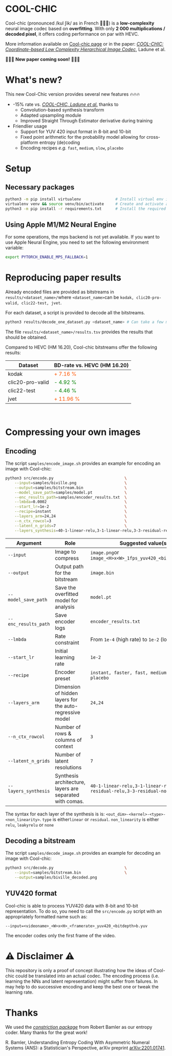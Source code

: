 # COOL-CHIC

Cool-chic (pronounced <span class="ipa">/kul ʃik/</span> as in French 🥖🧀🍷) is a <b>low-complexity</b>  neural image codec based on __overfitting__. With only <b>2 000 multiplications / decoded pixel</b>, it offers coding performance on par with HEVC.

More information available on [Cool-chic page](https://orange-opensource.github.io/Cool-Chic/) or in the paper: [_COOL-CHIC: Coordinate-based Low Complexity Hierarchical Image Codec_](https://arxiv.org/abs/2212.05458), Ladune et al.

📢📢📢 __New paper coming soon!__ 📢📢📢

# What's new?

This new Cool-Chic version provides several new features 🔥🔥🔥

* -15% rate vs. [_COOL-CHIC, Ladune et al._](https://arxiv.org/abs/2212.05458) thanks to
  * Convolution-based synthesis transform
  * Adapted upsampling module
  * Improved Straight Through Estimator derivative during training
* Friendlier usage
  * Support for YUV 420 input format in 8-bit and 10-bit
  * Fixed point arithmetic for the probability model allowing for cross-platform entropy (de)coding
  * Encoding recipes _e.g._ ```fast```, ```medium```, ```slow```, ```placebo```

# Setup

## Necessary packages

```bash
python3 -m pip install virtualenv               # Install virtual env if needed
virtualenv venv && source venv/bin/activate     # Create and activate a virtual env named "venv"
python3 -m pip install -r requirements.txt      # Install the required packages
```

## Using Apple M1/M2 Neural Engine

For some operations, the mps backend is not yet available. If you want to use
Apple Neural Engine, you need to set the following environment variable:

```bash
export PYTORCH_ENABLE_MPS_FALLBACK=1
```

# Reproducing paper results

Already encoded files are provided as bitstreams in ```results/<dataset_name>/```where ```<dataset_name>```can be ```kodak, clic20-pro-valid, clic22-test, jvet```.

For each dataset, a script is provided to decode all the bitstreams.

```bash
python3 results/decode_one_dataset.py <dataset_name> # Can take a few minutes
```

The file ```results/<dataset_name>/results.tsv``` provides the results that should be obtained.

Compared to HEVC (HM 16.20), Cool-chic bitstreams offer the following results:

| Dataset          | BD-rate vs. HEVC (HM 16.20) |
|------------------|-----------------------------|
| kodak            | <span style="color:#f50">+ 7.16 %  </span> |
| clic20-pro-valid | <span style="color:green">- 4.92 %  </span>                    |
| clic22-test      | <span style="color:green">- 4.46 %  </span>               |
| jvet             | <span style="color:#f50">+ 11.96 %  </span>              |


<br/>

# Compressing your own images

## Encoding

The script ```samples/encode_image.sh``` provides an example for encoding an image with Cool-chic:

```bash
python3 src/encode.py                               \
    --input=samples/biville.png                     \
    --output=samples/bitstream.bin                  \
    --model_save_path=samples/model.pt              \
    --enc_results_path=samples/encoder_results.txt  \
    --lmbda=0.0002                                  \
    --start_lr=1e-2                                 \
    --recipe=instant                                \
    --layers_arm=24,24                              \
    --n_ctx_rowcol=3                                \
    --latent_n_grids=7                              \
    --layers_synthesis=40-1-linear-relu,3-1-linear-relu,3-3-residual-relu,3-3-residual-none
```

| Argument                 | Role                                                                                                                                                                                                                                                                                                   | Suggested value(s)                                                         |
|--------------------------|--------------------------------------------------------------------------------------------------------------------------------------------------------------------------------------------------------------------------------------------------------------------------------------------------------|----------------------------------------------------------------------------|
| ```--input```            | Image to compress                                                                                                                                                                                                                                                                                      | ```image.png```or ```image_<H>x<W>_1fps_yuv420_<bitdepth>b.yuv```          |
| ```--output```           | Output path for the bitstream                                                                                                                                                                                                                                                                          | ```image.bin```                                                            |
| ```--model_save_path```  | Save the overfitted model for analysis                                                                                                                                                                                                                                                                 | ```model.pt```                                                             |
| ```--enc_results_path``` | Save encoder logs                                                                                                                                                                                                                                                                                      | ```encoder_results.txt```                                                  |
| ```--lmbda```            | Rate constraint                                                                                                                                                                                                                                                                                        | From ```1e-4``` (high rate) to ```1e-2``` (low rate)                       |
| ```--start_lr```         | Initial learning rate                                                                                                                                                                                                                                                                                  | ```1e-2```                                                                 |
| ```--recipe```           | Encoder preset                                                                                                                                                                                                                                                                                         | ```instant, faster, fast, medium, slow, placebo```                         |
| ```--layers_arm```       | Dimension of hidden layers for the auto-regressive model                                                                                                                                                                                                                                               | ```24,24```                                                                |
| ```--n_ctx_rowcol```     | Number of rows & columns of context                                                                                                                                                                                                                                                                    | ```3```                                                                    |
| ```--latent_n_grids```   | Number of latent resolutions                                                                                                                                                                                                                                                                           | ```7```                                                                    |
| ```--layers_synthesis``` | Synthesis architecture, layers are separated with comas. |```40-1-linear-relu,3-1-linear-relu,3-3-residual-relu,3-3-residual-none```

The syntax for each layer of the synthesis is  is: ```<out_dim>-<kernel>-<type>-<non_linearity>```.  ```type``` is either```linear``` or ```residual```.  ```non_linearity``` is either ```relu```, ```leakyrelu``` or ```none```

## Decoding a bitstream

The script ```samples/decode_image.sh``` provides an example for decoding an image with Cool-chic:

```bash
python3 src/decode.py                               \
    --input=samples/bitstream.bin                   \
    --output=samples/biville_decoded.png
```

## YUV420 format

Cool-chic is able to process YUV420 data with 8-bit and 10-bit representation. To do so, you need to call the ```src/encode.py``` script with an appropriately formatted name such as:

    --input=<videoname>_<W>x<H>_<framerate>_yuv420_<bitdepth>b.yuv

The encoder codes only the first frame of the video.

# ⚠ Disclaimer ⚠

This repository is only a proof of concept illustrating how the ideas of Cool-chic could be translated into an actual codec.
The encoding process (i.e. learning the NNs and latent representation) might suffer from failures. In may help to do successive encoding and keep the best one or tweak the learning rate.

# Thanks

We used the [_constriction package_](https://github.com/bamler-lab/constriction) from Robert Bamler as our entropy coder. Many thanks for the great work!

  R. Bamler, Understanding Entropy Coding With Asymmetric Numeral Systems (ANS): a Statistician's Perspective, arXiv preprint [arXiv:2201.01741](https://arxiv.org/pdf/2201.01741.pdf).

